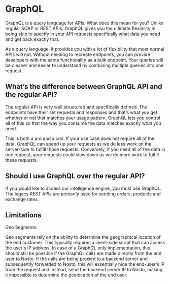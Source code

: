 # GraphQL

GraphQL is a query language for APIs. What does this mean for you? Unlike regular SOAP or REST APIs, GraphQL gives you the ultimate flexibility in being able to specify in your API requests specifically what data you need and get back exactly that.

As a query language, it provides you with a lot of flexibility that most normal APIs will not. Without needing to recreate endpoints, you can provide developers with the same functionality as a bulk endpoint. Your queries will be cleaner and easier to understand by combining multiple queries into one request.

## What’s the difference between GraphQL API and the regular API?

The regular API is very well structured and specifically defined. The endpoints have their set requests and responses and that’s what you get whether or not that matches your usage pattern. GraphQL lets you control all of this so that the way you consume the data matches exactly what you need.

This is both a pro and a con. If your use case does not require all of the data, GraphQL can speed up your requests as we do less work on the server-side to fulfill those requests. Conversely, if you need all of the data in one request, your requests could slow down as we do more work to fulfill these requests.

## Should I use GraphQL over the regular API?

If you would like to access our intelligence engine, you must use GraphQL. The legacy REST APIs are primarily used for sending orders, products and exchange rates.

## Limitations

Geo Segments:

Geo segments rely on the ability to determine the geographical location of the end customer.
This typically requires a client-side script that can access the user's IP address. In case of a GraphQL only implementation, this should still be possible if the GraphQL calls are made directly from the end user to Nosto. If the calls are being proxied to a backend server and subsequently forwarded to Nosto, this will essentially hide the end-user's IP from the request and instead, send the backend server IP to Nosto, making it impossible to determine the geolocation of the end user.